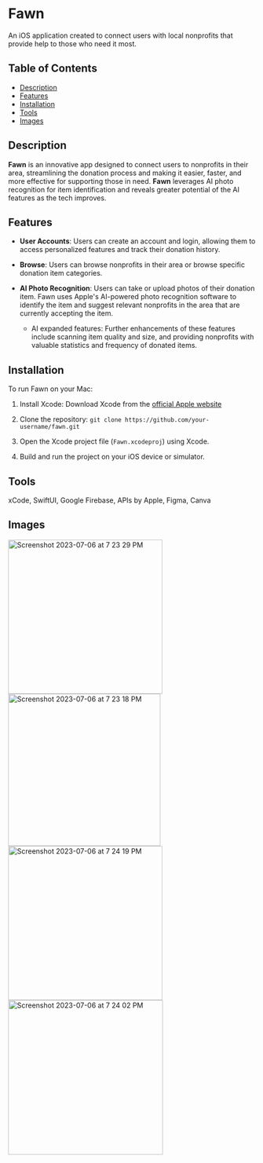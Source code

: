 # Fawn
An iOS application created to connect users with local nonprofits that provide help to those who need it most.

## Table of Contents

- [Description](#description)
- [Features](#features)
- [Installation](#installation)
- [Tools](#tools)
- [Images](#images)

## Description
**Fawn** is an innovative app designed to connect users to nonprofits in their area, streamlining the donation process and making it easier, faster, and more effective for supporting those in need. **Fawn** leverages AI photo recognition for item identification and reveals greater potential of the AI features as the tech improves.

## Features
* **User Accounts**: Users can create an account and login, allowing them to access personalized features and track their donation history.
  
* **Browse**: Users can browse nonprofits in their area or browse specific donation item categories.
  
* **AI Photo Recognition**: Users can take or upload photos of their donation item. Fawn uses Apple's AI-powered photo recognition software to identify the item and suggest relevant nonprofits in the area that are currently accepting the item.
     * AI expanded features: Further enhancements of these features include scanning item quality and size, and providing nonprofits with valuable statistics and frequency of donated items.

## Installation
To run Fawn on your Mac:
1. Install Xcode: Download Xcode from the [official Apple website](https://developer.apple.com/xcode/)
   
3. Clone the repository: `git clone https://github.com/your-username/fawn.git`
   
5. Open the Xcode project file (`Fawn.xcodeproj`) using Xcode.
   
7. Build and run the project on your iOS device or simulator.

## Tools
xCode, SwiftUI, Google Firebase, APIs by Apple, Figma, Canva

## Images
<img width="314" alt="Screenshot 2023-07-06 at 7 23 29 PM" src="https://github.com/sheatipton/Fawn/assets/63987819/62258653-3789-4533-ac05-8c7e90430446">
<img width="310" alt="Screenshot 2023-07-06 at 7 23 18 PM" src="https://github.com/sheatipton/Fawn/assets/63987819/2179f7a0-7c38-4603-8515-ab856ab96f6b">
<img width="314" alt="Screenshot 2023-07-06 at 7 24 19 PM" src="https://github.com/sheatipton/Fawn/assets/63987819/5026b4e4-cd4f-4412-bdf5-4a0aa1e1cd7b">
<img width="315" alt="Screenshot 2023-07-06 at 7 24 02 PM" src="https://github.com/sheatipton/Fawn/assets/63987819/b7d79f32-e024-4a91-953c-f0a6237c652d">
